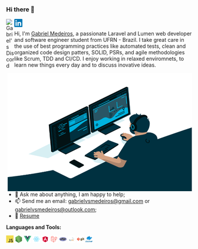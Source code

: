 ### Hi there 👋

<a href="https://discord.gg/XTW52Kt">
  <img align="left" alt="Gabriel's Discord" width="22px" src="https://raw.ithub.com/gabriel-medeiros/gabriel-medeiros/main/assets/discord.svg" />
</a>
<a href="https://www.linkedin.com/in/gabrielvsmedeiros/">
  <img align="left" alt="Gabriel's Linkedin" width="22px" src="https://raw.githubusercontent.com/gabriel-medeiros/gabriel-medeiros/main/assets/linkedin.svg" />
</a>

<br />

Hi, I'm [Gabriel Medeiros](https://gabrielvsmedeiros.gitlab.io/), a passionate Laravel and Lumen web developer and software engineer student from UFRN - Brazil. I take great care in the use of best programming practices  like automated tests, clean and organized code design patters, SOLID, PSRs, and agile methodologies like Scrum, TDD and CI/CD. I enjoy working in relaxed enviromnets, to learn new things every day and to discuss inovative ideas.

  <img align="right" alt="GIF" src="https://github.com/gabriel-medeiros/gabriel-medeiros/blob/main/assets/code.gif?raw=true" width="500" height="320" />
  
- 💬 Ask me about anything, I am happy to help;
- 📫 Send me an email: gabrielvsmedeiros@gmail.com or gabrielvsmedeiros@outlook.com;
- 📝 [Resume](https://drive.google.com/file/d/18KPSTE9zueHF0XNeCZxfY9PMhR5CUW7D/view?usp=sharing)

**Languages and Tools:**  

<code><img height="20" src="https://raw.githubusercontent.com/github/explore/80688e429a7d4ef2fca1e82350fe8e3517d3494d/topics/javascript/javascript.png"></code>
<code><img height="20" src="https://raw.githubusercontent.com/github/explore/80688e429a7d4ef2fca1e82350fe8e3517d3494d/topics/nodejs/nodejs.png"></code>
<code><img height="20" src="https://raw.githubusercontent.com/github/explore/80688e429a7d4ef2fca1e82350fe8e3517d3494d/topics/vue/vue.png"></code>
<code><img height="20" src="https://raw.githubusercontent.com/github/explore/80688e429a7d4ef2fca1e82350fe8e3517d3494d/topics/react/react.png"></code>
<code><img height="20" src="https://raw.githubusercontent.com/github/explore/80688e429a7d4ef2fca1e82350fe8e3517d3494d/topics/angular/angular.png"></code>
<code><img height="20" src="https://raw.githubusercontent.com/github/explore/80688e429a7d4ef2fca1e82350fe8e3517d3494d/topics/laravel/laravel.png"></code>
<code><img height="20" src="https://raw.githubusercontent.com/github/explore/80688e429a7d4ef2fca1e82350fe8e3517d3494d/topics/php/php.png"></code>
<code><img height="20" src="https://raw.githubusercontent.com/github/explore/80688e429a7d4ef2fca1e82350fe8e3517d3494d/topics/mysql/mysql.png"></code>
<code><img height="20" src="https://raw.githubusercontent.com/github/explore/80688e429a7d4ef2fca1e82350fe8e3517d3494d/topics/git/git.png"></code>
<code><img height="20" src="https://raw.githubusercontent.com/github/explore/80688e429a7d4ef2fca1e82350fe8e3517d3494d/topics/docker/docker.png"></code>
